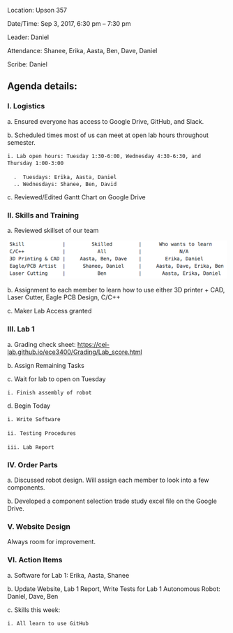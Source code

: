 Location: Upson 357

Date/Time: Sep 3, 2017, 6:30 pm – 7:30 pm

Leader: Daniel

Attendance: Shanee, Erika, Aasta, Ben, Dave, Daniel

Scribe: Daniel

## Agenda details:

### I. Logistics
  a. Ensured everyone has access to Google Drive, GitHub, and Slack.
  
  b. Scheduled times most of us can meet at open lab hours throughout semester.
  
    i. Lab open hours: Tuesday 1:30-6:00, Wednesday 4:30-6:30, and Thursday 1:00-3:00
    
      .  Tuesdays: Erika, Aasta, Daniel
      .. Wednesdays: Shanee, Ben, David
  
  c. Reviewed/Edited Gantt Chart on Google Drive

### II. Skills and Training
  a. Reviewed skillset of our team
  
  ![](./SkillSet.jpg)
  
  b. Assignment to each member to learn how to use either 3D printer + CAD, Laser Cutter, Eagle PCB Design, C/C++
  
  c. Maker Lab Access granted

### III. Lab 1
  a. Grading check sheet: https://cei-lab.github.io/ece3400/Grading/Lab_score.html

  b. Assign Remaining Tasks
  
  c. Wait for lab to open on Tuesday
  
    i. Finish assembly of robot
    
  d. Begin Today
  
    i. Write Software
    
    ii. Testing Procedures
    
    iii. Lab Report

### IV. Order Parts

  a. Discussed robot design. Will assign each member to look into a few components.

  b. Developed a component selection trade study excel file on the Google Drive.

### V. Website Design

Always room for improvement.

### VI. Action Items
  a. Software for Lab 1: Erika, Aasta, Shanee

  b. Update Website, Lab 1 Report, Write Tests for Lab 1 Autonomous Robot: Daniel, Dave, Ben

  c. Skills this week: 
  
    i. All learn to use GitHub
